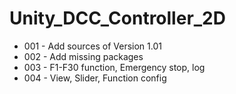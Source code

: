 # Unity_DCC_Controller_2D

 - 001 - Add sources of Version 1.01
 - 002 - Add missing packages
 - 003 - F1-F30 function, Emergency stop, log
 - 004 - View, Slider, Function config
 
